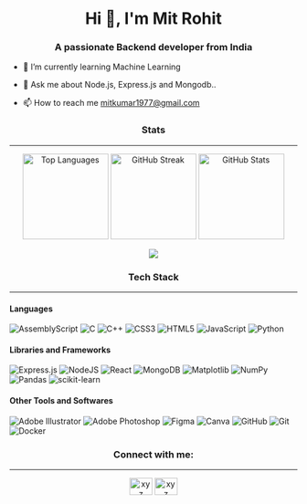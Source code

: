 <h1 align="center">Hi 👋, I'm Mit Rohit</h1>
<h3 align="center">A passionate Backend developer from India</h3>

<!--- <p align="left"> <a href="https://twitter.com/" target="blank"><img src="https://img.shields.io/twitter/follow/?logo=twitter&style=for-the-badge" alt="" /></a> </p> --->

- 🌱 I’m currently learning Machine Learning

<!--- - 👯 Im looking to collaborate on [xyz](xyz) --->

<!--- - 🤝 I’m looking for help with [xyz](xyz) --->

<!--- - 👨‍💻 All of my projects are available at [xyz](xyz) --->

<!--- - 📝 I regularly write articles on [xyz](xyz) --->

- 💬 Ask me about Node.js, Express.js and Mongodb..

- 📫 How to reach me mitkumar1977@gmail.com

<!--- - 📄 Know about my experiences [xyz](xyz) --->

<!--- - ⚡ Fun fact **xyz** --->


<h3 align="center">Stats</h3>
<hr style="height: 1px;">
<!-- Top Languages -->
<p align="center">
    <img src="https://github-readme-stats.vercel.app/api/top-langs/?username=MitkumarR&theme=dark&hide_border=true&include_all_commits=false&count_private=false&layout=compact&bg_color=00000000" alt="Top Languages" height="150" />
    <img src="https://github-readme-streak-stats.herokuapp.com/?user=MitkumarR&theme=dark&hide_border=true&background=00000000" alt="GitHub Streak" height="150"/>
    <img src="https://github-readme-stats.vercel.app/api?username=MitkumarR&theme=dark&hide_border=true&include_all_commits=false&count_private=false&bg_color=00000000" alt="GitHub Stats" height="150"/>
</p>

<p align="center">
    <img src="https://github-profile-trophy.vercel.app/?username=mitkumarR&theme=radical&no-frame=true&no-bg=true&margin-w=4"/>
</p>
<h3 align="center">Tech Stack</h3>
<hr>
<!-- Languages -->
<p align="left">

<!-- Languages -->
<h4>Languages</h4>
<p>
    <img src="https://img.shields.io/badge/assembly%20script-%23000000.svg?style=for-the-badge&logo=assemblyscript&logoColor=white" alt="AssemblyScript" />
    <img src="https://img.shields.io/badge/c-%2300599C.svg?style=for-the-badge&logo=c&logoColor=white" alt="C" />
    <img src="https://img.shields.io/badge/c++-%2300599C.svg?style=for-the-badge&logo=c%2B%2B&logoColor=white" alt="C++" />
    <img src="https://img.shields.io/badge/css3-%231572B6.svg?style=for-the-badge&logo=css3&logoColor=white" alt="CSS3" />
    <img src="https://img.shields.io/badge/html5-%23E34F26.svg?style=for-the-badge&logo=html5&logoColor=white" alt="HTML5" />
    <img src="https://img.shields.io/badge/javascript-%23323330.svg?style=for-the-badge&logo=javascript&logoColor=%23F7DF1E" alt="JavaScript" />
    <img src="https://img.shields.io/badge/python-3670A0?style=for-the-badge&logo=python&logoColor=ffdd54" alt="Python" />
</p>
<!-- Libraries and Frameworks -->
<h4>Libraries and Frameworks</h4>
<p>
    <img src="https://img.shields.io/badge/express.js-%23404d59.svg?style=for-the-badge&logo=express&logoColor=%2361DAFB" alt="Express.js" />
    <img src="https://img.shields.io/badge/node.js-6DA55F?style=for-the-badge&logo=node.js&logoColor=white" alt="NodeJS" />
    <img src="https://img.shields.io/badge/react-%2320232a.svg?style=for-the-badge&logo=react&logoColor=%2361DAFB" alt="React" />
    <img src="https://img.shields.io/badge/MongoDB-%234ea94b.svg?style=for-the-badge&logo=mongodb&logoColor=white" alt="MongoDB" />
    <img src="https://img.shields.io/badge/Matplotlib-%23ffffff.svg?style=for-the-badge&logo=Matplotlib&logoColor=black" alt="Matplotlib" />
    <img src="https://img.shields.io/badge/numpy-%23013243.svg?style=for-the-badge&logo=numpy&logoColor=white" alt="NumPy" />
    <img src="https://img.shields.io/badge/pandas-%23150458.svg?style=for-the-badge&logo=pandas&logoColor=white" alt="Pandas" />
    <img src="https://img.shields.io/badge/scikit--learn-%23F7931E.svg?style=for-the-badge&logo=scikit-learn&logoColor=white" alt="scikit-learn" />
</p>
<!-- Tech Tools -->
<h4>Other Tools and Softwares</h4>
<p>
    <img src="https://img.shields.io/badge/adobe%20illustrator-%23FF9A00.svg?style=for-the-badge&logo=adobe%20illustrator&logoColor=white" alt="Adobe Illustrator" />
    <img src="https://img.shields.io/badge/adobe%20photoshop-%2331A8FF.svg?style=for-the-badge&logo=adobe%20photoshop&logoColor=white" alt="Adobe Photoshop" />
    <img src="https://img.shields.io/badge/figma-%23F24E1E.svg?style=for-the-badge&logo=figma&logoColor=white" alt="Figma" />
    <img src="https://img.shields.io/badge/Canva-%2300C4CC.svg?style=for-the-badge&logo=Canva&logoColor=white" alt="Canva" />
    <img src="https://img.shields.io/badge/github-%23121011.svg?style=for-the-badge&logo=github&logoColor=white" alt="GitHub" />
    <img src="https://img.shields.io/badge/git-%23F05033.svg?style=for-the-badge&logo=git&logoColor=white" alt="Git" />
    <img src="https://img.shields.io/badge/docker-%230db7ed.svg?style=for-the-badge&logo=docker&logoColor=white" alt="Docker" />
</p>
</p>


<h3 align="center">Connect with me:</h3>
<hr>

<p align="center">
<a href="https://linkedin.com/in/xyz" target="blank"><img align="center" src="https://raw.githubusercontent.com/rahuldkjain/github-profile-readme-generator/master/src/images/icons/Social/linked-in-alt.svg" alt="xyz" height="30" width="40" /></a>
<!---<a href="https://stackoverflow.com/users/xyz" target="blank"><img align="center" src="https://raw.githubusercontent.com/rahuldkjain/github-profile-readme-generator/master/src/images/icons/Social/stack-overflow.svg" alt="xyz" height="30" width="40" /></a>--->
<!---<a href="https://kaggle.com/xyz" target="blank"><img align="center" src="https://raw.githubusercontent.com/rahuldkjain/github-profile-readme-generator/master/src/images/icons/Social/kaggle.svg" alt="xyz" height="30" width="40" /></a>--->
<a href="https://instagram.com/xyz" target="blank"><img align="center" src="https://raw.githubusercontent.com/rahuldkjain/github-profile-readme-generator/master/src/images/icons/Social/instagram.svg" alt="xyz" height="30" width="40" /></a>
<!---<a href="https://dribbble.com/xyz" target="blank"><img align="center" src="https://raw.githubusercontent.com/rahuldkjain/github-profile-readme-generator/master/src/images/icons/Social/dribbble.svg" alt="xyz" height="30" width="40" /></a>--->
<!---<a href="https://www.behance.net/xyz" target="blank"><img align="center" src="https://raw.githubusercontent.com/rahuldkjain/github-profile-readme-generator/master/src/images/icons/Social/behance.svg" alt="xyz" height="30" width="40" /></a>--->
<!---<a href="https://medium.com/xyz" target="blank"><img align="center" src="https://raw.githubusercontent.com/rahuldkjain/github-profile-readme-generator/master/src/images/icons/Social/medium.svg" alt="xyz" height="30" width="40" /></a>--->
<!---<a href="https://www.leetcode.com/xyz" target="blank"><img align="center" src="https://raw.githubusercontent.com/rahuldkjain/github-profile-readme-generator/master/src/images/icons/Social/leet-code.svg" alt="xyz" height="30" width="40" /></a>--->
<!---<a href="https://auth.geeksforgeeks.org/user/xyz" target="blank"><img align="center" src="https://raw.githubusercontent.com/rahuldkjain/github-profile-readme-generator/master/src/images/icons/Social/geeks-for-geeks.svg" alt="xyz" height="30" width="40" /></a>--->
</p> 
